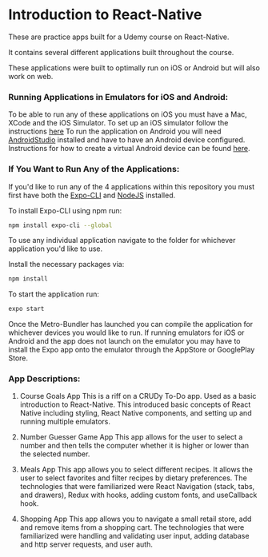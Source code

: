 # Introduction to React-Native

These are practice apps built for a Udemy course on React-Native.

It contains several different applications built throughout the course.

These applications were built to optimally run on iOS or Android but will also work on web.

### Running Applications in Emulators for iOS and Android:
  To be able to run any of these applications on iOS you must have a Mac, XCode and the iOS Simulator.  To set up an iOS simulator follow the instructions [here](https://www.macinstruct.com/node/494)
  To run the application on Android you will need [AndroidStudio](https://developer.android.com/studio) installed and have to have an Android device configured.  Instructions for how to create a virtual Android device can be found [here](https://developer.android.com/studio/run/managing-avds).

### If You Want to Run Any of the Applications:

If you'd like to run any of the 4 applications within this repository you must first have both the [Expo-CLI](https://expo.io/learn) and [NodeJS](https://nodejs.org/en/download/) installed.

To install Expo-CLI using npm run:

```bash
npm install expo-cli --global
```

To use any individual application navigate to the folder for whichever application you'd like to use.

Install the necessary packages via:

```bash
npm install
```

To start the application run:
```bash
expo start
```

Once the Metro-Bundler has launched you can compile the application for whichever devices you would like to run.  If running emulators for iOS or Android and the app does not launch on the emulator you may have to install the Expo app onto the emulator through the AppStore or GooglePlay Store.

### App Descriptions:

1. Course Goals App
  This is a riff on a CRUDy To-Do app. Used as a basic introduction to React-Native.  This introduced basic concepts of React Native including styling, React Native components, and setting up and running multiple emulators.

2. Number Guesser Game App
  This app allows for the user to select a number and then tells the computer whether it is higher or lower than the selected number.

3. Meals App
  This app allows you to select different recipes. It allows the user to select favorites and filter recipes by dietary preferences.
  The technologies that were familiarized were React Navigation (stack, tabs, and drawers), Redux with hooks, adding custom fonts, and useCallback hook.

4. Shopping App
  This app allows you to navigate a small retail store, add and remove items from a shopping cart.  The technologies that were familiarized were handling and validating user input, adding database and http server requests, and user auth.
